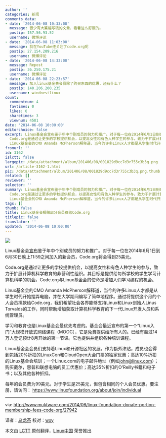 ```yaml
---
author: ''
categories: 新闻
comments_data:
- date: '2014-06-08 10:33:00'
  message: 很少有大篇幅写钱的文章，看着这么舒服的。
  postip: 157.56.93.52
  username: 微博评论
- date: '2014-06-08 11:03:00'
  message: 我在YouTube还关注了code.org呢
  postip: 27.154.209.216
  username: 微博评论
- date: '2014-06-08 14:33:00'
  message: Repost
  postip: 36.250.175.21
  username: 微博评论
- date: '2014-06-08 22:23:57'
  message: 加入linux基金费会员除了购买东西的优惠，还有什么？
  postip: 140.206.200.235
  username: windnestlinux
count:
  commentnum: 4
  favtimes: 0
  likes: 0
  sharetimes: 3
  viewnum: 4581
date: '2014-06-08 10:00:00'
editorchoice: false
excerpt: Linux基金会宣布鉴于年中个别成员的努力和推广。对于每一位在2014年6月1日到6月30日晚上11:59之间加入的新会员，Code.org将会得到25美元。
  Code.org是通过让更多的学校提供机会，以提高女性和有色人种学生的参与，致力于扩展计算机科学教育的非营利性组织。其目标是提供给每所学校的学生学习计算机科学的机会。Code.org与Linux基金会的使命是增加人们学习编程的机会。
  Linux基金会的CMO Amanda McPherson解释道，当今的许多Linux人才都是从学生时代开始摆弄电脑，并在大学期间编写了简单地程序。通过将提供这个月的个人会员捐款给Code.org
fromurl: ''
id: 3162
islctt: false
largepic: /data/attachment/album/201406/08/001829d9cc7d3r755c3b3q.png
url: /article-3162-1.html
pic: /data/attachment/album/201406/08/001829d9cc7d3r755c3b3q.png.thumb.jpg
related: []
reviewer: ''
selector: ''
summary: Linux基金会宣布鉴于年中个别成员的努力和推广。对于每一位在2014年6月1日到6月30日晚上11:59之间加入的新会员，Code.org将会得到25美元。
  Code.org是通过让更多的学校提供机会，以提高女性和有色人种学生的参与，致力于扩展计算机科学教育的非营利性组织。其目标是提供给每所学校的学生学习计算机科学的机会。Code.org与Linux基金会的使命是增加人们学习编程的机会。
  Linux基金会的CMO Amanda McPherson解释道，当今的许多Linux人才都是从学生时代开始摆弄电脑，并在大学期间编写了简单地程序。通过将提供这个月的个人会员捐款给Code.org
tags: []
thumb: false
title: Linux基金会捐赠部分会员费给Code.org
titlepic: false
translator: ''
updated: '2014-06-08 10:00:00'
---
```


![](/data/attachment/album/201406/08/001829d9cc7d3r755c3b3q.png)


Linux基金会[宣布](http://www.linuxfoundation.org/news-media/announcements/2014/06/linux-foundations-biannual-membership-drive-kicks-portion-dues)鉴于年中个别成员的努力和推广。对于每一位在2014年6月1日到6月30日晚上11:59之间加入的新会员，Code.org将会得到25美元。


Code.org是通过让更多的学校提供机会，以提高女性和有色人种学生的参与，致力于扩展计算机科学教育的非营利性组织。其目标是提供给每所学校的学生学习计算机科学的机会。Code.org与Linux基金会的使命是增加人们学习编程的机会。


Linux基金会的CMO Amanda McPherson解释道，当今的许多Linux人才都是从学生时代开始摆弄电脑，并在大学期间编写了简单地程序。通过将提供这个月的个人会员捐款给Code.org，我们希望社会各界能够支持Linux和Linux创始人Linus Torvalds的工作，同时帮助增加获取计算机科学教育的下一代Linux开发人员和系统管理员。


学习和教育也是Linux基金会最优先考虑的。基金会最近宣布的第一个“Linux入门”大规模开放式网络课程（MOOC），它是免费提供给所有人的。已经有超过14万人登记预计8月开始的第一节课。它也提供并组织各种培训课程。


Linux基金会会员们支持着Linux和开源社区的发展。作为额外津贴，成员也会得到包括20%折扣的LinuxCon和CloudOpen大会门票的独家优惠；高达10%折扣的Linux基金会培训；一个Linux.com的电子邮件地址（例如[john@linux.com](mailto:john@linux.com)）；购买戴尔，惠普和联想电脑的员工优惠价；高达35%折扣的O'Reilly书籍和电子书；以及其他各种折扣。


每年的会员费为99美元。对于学生是25美元，但包含相同的个人会员优惠。要注册，请访问： <https://www.linuxfoundation.org/about/join/individual>




---


via: <http://www.muktware.com/2014/06/linux-foundation-donate-portion-membership-fees-code-org/27942>


译者：[乌龙茶](https://github.com/yechunxiao19) 校对：[wxy](https://github.com/wxy)


本文由 [LCTT](https://github.com/LCTT/TranslateProject) 原创翻译，[Linux中国](http://linux.cn/) 荣誉推出